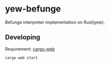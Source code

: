 # yew-befunge

Befunge interpreter implementation on Rust(yew).

## Developing

Requirement: [cargo-web](https://github.com/koute/cargo-web)

```
cargo web start
```

